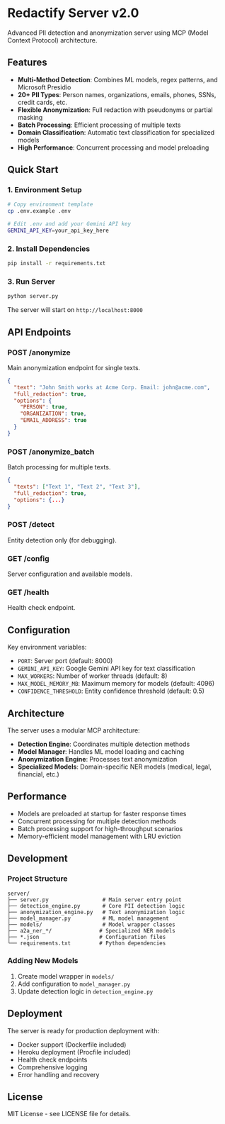 # Redactify Server v2.0

Advanced PII detection and anonymization server using MCP (Model Context Protocol) architecture.

## Features

- **Multi-Method Detection**: Combines ML models, regex patterns, and Microsoft Presidio
- **20+ PII Types**: Person names, organizations, emails, phones, SSNs, credit cards, etc.
- **Flexible Anonymization**: Full redaction with pseudonyms or partial masking
- **Batch Processing**: Efficient processing of multiple texts
- **Domain Classification**: Automatic text classification for specialized models
- **High Performance**: Concurrent processing and model preloading

## Quick Start

### 1. Environment Setup

```bash
# Copy environment template
cp .env.example .env

# Edit .env and add your Gemini API key
GEMINI_API_KEY=your_api_key_here
```

### 2. Install Dependencies

```bash
pip install -r requirements.txt
```

### 3. Run Server

```bash
python server.py
```

The server will start on `http://localhost:8000`

## API Endpoints

### POST /anonymize
Main anonymization endpoint for single texts.

```json
{
  "text": "John Smith works at Acme Corp. Email: john@acme.com",
  "full_redaction": true,
  "options": {
    "PERSON": true,
    "ORGANIZATION": true,
    "EMAIL_ADDRESS": true
  }
}
```

### POST /anonymize_batch
Batch processing for multiple texts.

```json
{
  "texts": ["Text 1", "Text 2", "Text 3"],
  "full_redaction": true,
  "options": {...}
}
```

### POST /detect
Entity detection only (for debugging).

### GET /config
Server configuration and available models.

### GET /health
Health check endpoint.

## Configuration

Key environment variables:

- `PORT`: Server port (default: 8000)
- `GEMINI_API_KEY`: Google Gemini API key for text classification
- `MAX_WORKERS`: Number of worker threads (default: 8)
- `MAX_MODEL_MEMORY_MB`: Maximum memory for models (default: 4096)
- `CONFIDENCE_THRESHOLD`: Entity confidence threshold (default: 0.5)

## Architecture

The server uses a modular MCP architecture:

- **Detection Engine**: Coordinates multiple detection methods
- **Model Manager**: Handles ML model loading and caching
- **Anonymization Engine**: Processes text anonymization
- **Specialized Models**: Domain-specific NER models (medical, legal, financial, etc.)

## Performance

- Models are preloaded at startup for faster response times
- Concurrent processing for multiple detection methods
- Batch processing support for high-throughput scenarios
- Memory-efficient model management with LRU eviction

## Development

### Project Structure

```
server/
├── server.py                 # Main server entry point
├── detection_engine.py       # Core PII detection logic
├── anonymization_engine.py   # Text anonymization logic
├── model_manager.py          # ML model management
├── models/                   # Model wrapper classes
├── a2a_ner_*/               # Specialized NER models
├── *.json                   # Configuration files
└── requirements.txt         # Python dependencies
```

### Adding New Models

1. Create model wrapper in `models/`
2. Add configuration to `model_manager.py`
3. Update detection logic in `detection_engine.py`

## Deployment

The server is ready for production deployment with:

- Docker support (Dockerfile included)
- Heroku deployment (Procfile included)
- Health check endpoints
- Comprehensive logging
- Error handling and recovery

## License

MIT License - see LICENSE file for details.